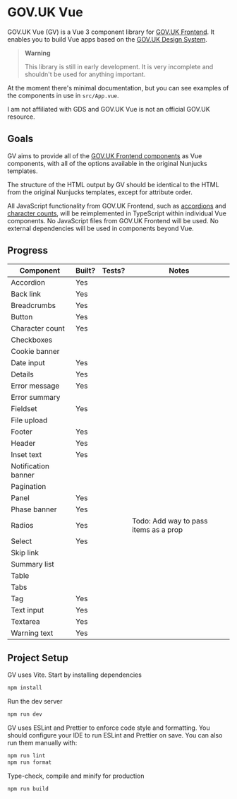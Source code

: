 # GOV.UK Vue

GOV.UK Vue (GV) is a Vue 3 component library for [GOV.UK Frontend](https://github.com/alphagov/govuk-frontend). It enables you to build Vue apps based on the [GOV.UK Design System](https://design-system.service.gov.uk/).

> **Warning**
>
> This library is still in early development. It is very incomplete and shouldn't be used for anything important.

At the moment there's minimal documentation, but you can see examples of the components in use in `src/App.vue`.

I am not affiliated with GDS and GOV.UK Vue is not an official GOV.UK resource.

## Goals

GV aims to provide all of the [GOV.UK Frontend components](https://design-system.service.gov.uk/components/) as Vue components, with all of the options available in the original Nunjucks templates.

The structure of the HTML output by GV should be identical to the HTML from the original Nunjucks templates, except for attribute order.

All JavaScript functionality from GOV.UK Frontend, such as [accordions](https://design-system.service.gov.uk/components/accordion/) and [character counts](https://design-system.service.gov.uk/components/character-count/), will be reimplemented in TypeScript within individual Vue components. No JavaScript files from GOV.UK Frontend will be used. No external dependencies will be used in components beyond Vue.

## Progress

| Component           | Built? | Tests? | Notes                                 |
|---------------------|--------|-------|---------------------------------------|
| Accordion           | Yes    |       |                                       |
| Back link           | Yes    |       |                                       |
| Breadcrumbs         | Yes    |       |                                       |
| Button              | Yes    |       |                                       |
| Character count     | Yes    |       |                                       |
| Checkboxes          |        |       |                                       |
| Cookie banner       |        |       |                                       |
| Date input          | Yes    |       |                                       |
| Details             | Yes    |       |                                       |
| Error message       | Yes    |       |                                       |
| Error summary       |        |       |                                       |
| Fieldset            | Yes    |       |                                       |
| File upload         |        |       |                                       |
| Footer              | Yes    |       |                                       |
| Header              | Yes    |       |                                       |
| Inset text          | Yes    |       |                                       |
| Notification banner |        |       |                                       |
| Pagination          |        |       |                                       |
| Panel               | Yes    |       |                                       |
| Phase banner        | Yes    |       |                                       |
| Radios              | Yes    |       | Todo: Add way to pass items as a prop |
| Select              | Yes    |       |                                       |
| Skip link           |        |       |                                       |
| Summary list        |        |       |                                       |
| Table               |        |       |                                       |
| Tabs                |        |       |                                       |
| Tag                 | Yes    |       |                                       |
| Text input          | Yes    |       |                                       |
| Textarea            | Yes    |       |                                       |
| Warning text        | Yes    |       |                                       |

## Project Setup

GV uses Vite. Start by installing dependencies

```sh
npm install
```

Run the dev server

```sh
npm run dev
```

GV uses ESLint and Prettier to enforce code style and formatting. You should configure your IDE to run ESLint and Prettier on save. You can also run them manually with:

```sh
npm run lint
npm run format
```

Type-check, compile and minify for production

```sh
npm run build
```
